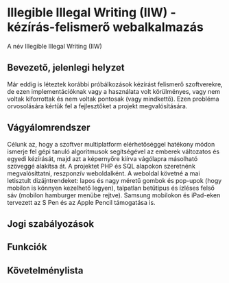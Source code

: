 # Illegible Illegal Writing (IIW) - kézírás-felismerő webalkalmazás

A név Illegible Illegal Writing (IIW)

## Bevezető, jelenlegi helyzet

Már eddig is léteztek korábbi próbálkozások kézírást felismerő szoftverekre, de ezen implementációknak
vagy a használata volt körülményes, vagy nem voltak kiforrottak és nem voltak pontosak (vagy mindkettő).
Ezen probléma orvosolására kértük fel a fejlesztőket a projekt megvalósítására.

## Vágyálomrendszer

Célunk az, hogy a szoftver multiplatform elérhetőséggel hatékony módon ismerje fel
gépi tanuló algoritmusok segítségével az emberek változatos és egyedi kézírását, majd azt a képernyőre kiírva
vágólapra másolható szöveggé alakítsa át. A projektet PHP és SQL alapokon szeretnénk megvalósíttatni,
reszponzív weboldalként. A weboldal követné a mai letisztult dizájntrendeket: lapos és nagy méretű gombok és pop-upok
(hogy mobilon is könnyen kezelhető legyen), talpatlan betűtípus és ízléses felső sáv (mobilon hamburger menübe rejtve).
Samsung mobilokon és iPad-eken tervezett az S Pen és az Apple Pencil támogatása is.

## Jogi szabályozások



## Funkciók



## Követelménylista
